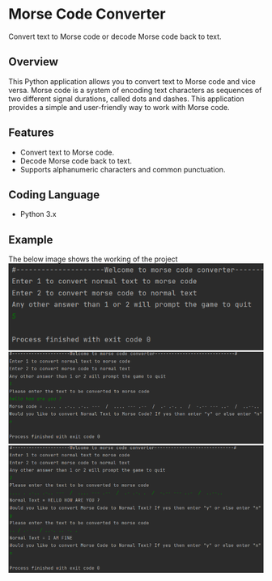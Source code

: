 # Morse Code Converter

Convert text to Morse code or decode Morse code back to text.

## Overview

This Python application allows you to convert text to Morse code and vice versa. Morse code is a system of encoding text characters as sequences of two different signal durations, called dots and dashes. This application provides a simple and user-friendly way to work with Morse code.

## Features

- Convert text to Morse code.
- Decode Morse code back to text.
- Supports alphanumeric characters and common punctuation.


## Coding Language

- Python 3.x

## Example
The below image shows the working of the project
![Morse code](image1.png)
![Text to Morse code](image2.png)
![Morse code to Text ](image3.png)


